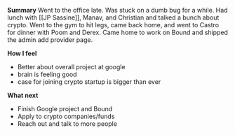 **Summary**
Went to the office late. Was stuck on a dumb bug for a while. Had lunch with [[JP Sassine]], Manav, and Christian and talked a bunch about crypto. Went to the gym to hit legs, came back home, and went to Castro for dinner with Poom and Derex. Came home to work on Bound and shipped the admin add provider page. 

**How I feel**
- Better about overall project at google
- brain is feeling good
- case for joining crypto startup is bigger than ever

**What next**
- Finish Google project and Bound
- Apply to crypto companies/funds
- Reach out and talk to more people 